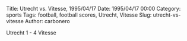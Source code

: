 Title: Utrecht vs. Vitesse, 1995/04/17
Date: 1995/04/17 00:00
Category: sports
Tags: football, football scores, Utrecht, Vitesse
Slug: utrecht-vs-vitesse
Author: carbonero


Utrecht 1 - 4 Vitesse
